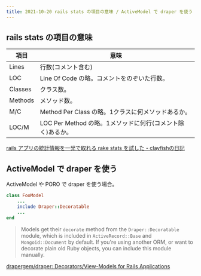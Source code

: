 ```yaml
---
title: 2021-10-20 rails stats の項目の意味 / ActiveModel で draper を使う
---
```


## rails stats の項目の意味

| 項目 | 意味 |
| -- | -- |
| Lines | 行数(コメント含む) |
| LOC | Line Of Code の略。コメントをのぞいた行数。 |
| Classes | クラス数。 |
| Methods | メソッド数。 |
| M/C | Method Per Class の略。1クラスに何メソッドあるか。 |
| LOC/M | LOC Per Method の略。1メソッドに何行(コメント除く)あるか。 |

[rails アプリの統計情報を一発で取れる rake stats を試した - clayfishの日記](https://clayfish.hatenablog.com/entry/20070625/1182773388)

## ActiveModel で draper を使う

ActiveModel や PORO で draper を使う場合。

```rb
class FooModel
	...
	include Draper::Decoratable
	...
end
```

> Models get their `decorate` method from the `Draper::Decoratable` module, which is included in `ActiveRecord::Base` and `Mongoid::Document` by default. If you're using another ORM, or want to decorate plain old Ruby objects, you can include this module manually.

[drapergem/draper: Decorators/View-Models for Rails Applications](https://github.com/drapergem/draper#making-models-decoratable)
